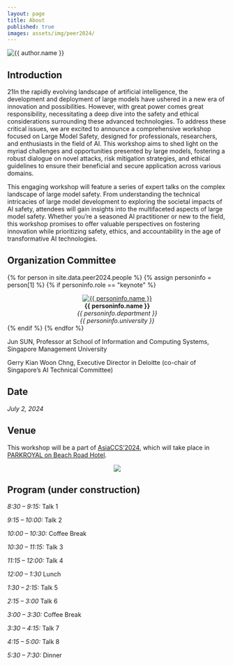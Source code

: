 ```yaml
---
layout: page
title: About
published: true
images: assets/img/peer2024/
---
```


<div class="page" markdown="1">

<img
    class="me"
    alt="{{ author.name }}"
    src="{{ site.author.photo | relative_url }}"
    srcset="{{ site.author.photo2x | relative_url }} 2x"
/>

## Introduction
21In the rapidly evolving landscape of artificial intelligence, the development and deployment of large models have ushered in a new era of innovation and possibilities. However, with great power comes great responsibility, necessitating a deep dive into the safety and ethical considerations surrounding these advanced technologies. To address these critical issues, we are excited to announce a comprehensive workshop focused on Large Model Safety, designed for professionals, researchers, and enthusiasts in the field of AI. This workshop aims to shed light on the myriad challenges and opportunities presented by large models, fostering a robust dialogue on novel attacks, risk mitigation strategies, and ethical guidelines to ensure their beneficial and secure application across various domains.

This engaging workshop will feature a series of expert talks on the complex landscape of large model safety. From understanding the technical intricacies of large model development to exploring the societal impacts of AI safety, attendees will gain insights into the multifaceted aspects of large model safety. Whether you’re a seasoned AI practitioner or new to the field, this workshop promises to offer valuable perspectives on fostering innovation while prioritizing safety, ethics, and accountability in the age of transformative AI technologies.

## Organization Committee
{% for person in site.data.peer2024.people %}
{% assign personinfo = person[1] %}
{% if personinfo.role == "keynote" %}
<center>
<a href="{{ personinfo.website }}"><img class="people" alt="{{ personinfo.name }}" src="{{ page.images | relative_url }}{{ personinfo.image }}" srcset="{{ page.images | relative_url }}{{ personinfo.image }}" /></a>
</center>  
<center><b>{{ personinfo.name }}</b></center>
<center><i>{{ personinfo.department }}</i></center>
<center><i>{{ personinfo.university }}</i></center>
<!-- {{ personinfo.description }} -->
{% endif %}    
{% endfor %}

Jun SUN, Professor at School of Information and Computing Systems, Singapore Management University

Gerry Kian Woon Chng, Executive Director in Deloitte (co-chair of Singapore’s AI Technical Committee)

## Date
*July 2, 2024*

## Venue
This workshop will be a part of [AsiaCCS’2024](https://asiaccs2024.sutd.edu.sg/), which will take place in [PARKROYAL on Beach Road Hotel](https://parkroyalonbeachroad.sg-singapore.com/).
<center><img src="https://llmworkshop.github.io/assets/img/peer2024/ACM-SIGSAC-230x230-1.png" href="https://asiaccs2024.sutd.edu.sg/"></center>

## Program (under construction)
*8:30 – 9:15:* Talk 1

*9:15 – 10:00:* Talk 2

*10:00 – 10:30:* Coffee Break

*10:30 – 11:15:* Talk 3

*11:15 – 12:00:* Talk 4

*12:00 – 1:30* Lunch

*1:30 – 2:15:* Talk 5

*2:15 – 3:00* Talk 6

*3:00 – 3:30:* Coffee Break

*3:30 – 4:15:* Talk 7

*4:15 – 5:00:* Talk 8

*5:30 – 7:30:* Dinner

